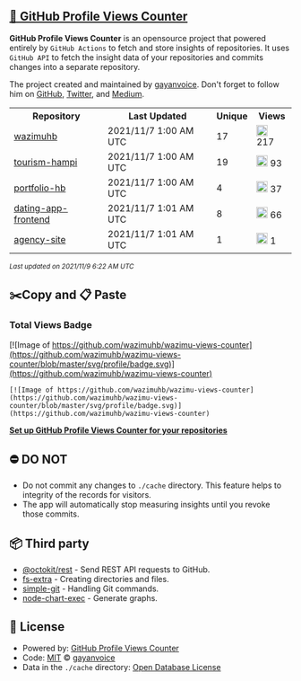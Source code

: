 ## [🚀 GitHub Profile Views Counter](https://github.com/gayanvoice/github-profile-views-counter)
**GitHub Profile Views Counter** is an opensource project that powered entirely by  `GitHub Actions` to fetch and store insights of repositories.
It uses `GitHub API` to fetch the insight data of your repositories and commits changes into a separate repository.

The project created and maintained by [gayanvoice](https://github.com/gayanvoice). Don't forget to follow him on [GitHub](https://github.com/gayanvoice), [Twitter](https://twitter.com/gayanvoice), and [Medium](https://gayanvoice.medium.com/).

<table>
	<tr>
		<th>
			Repository
		</th>
		<th>
			Last Updated
		</th>
		<th>
			Unique
		</th>
		<th>
			Views
		</th>
	</tr>
	<tr>
		<td>
			<a href="https://github.com/wazimuhb/wazimu-views-counter/tree/master/readme/416882051/year.md">
				wazimuhb
			</a>
		</td>
		<td>
			2021/11/7 1:00 AM UTC
		</td>
		<td>
			17
		</td>
		<td>
			<img alt="Response time graph" src="https://github.com/wazimuhb/wazimu-views-counter/raw/master/graph/416882051/small/year.png" height="20"> 217
		</td>
	</tr>
	<tr>
		<td>
			<a href="https://github.com/wazimuhb/wazimu-views-counter/tree/master/readme/409732468/year.md">
				tourism-hampi
			</a>
		</td>
		<td>
			2021/11/7 1:00 AM UTC
		</td>
		<td>
			19
		</td>
		<td>
			<img alt="Response time graph" src="https://github.com/wazimuhb/wazimu-views-counter/raw/master/graph/409732468/small/year.png" height="20"> 93
		</td>
	</tr>
	<tr>
		<td>
			<a href="https://github.com/wazimuhb/wazimu-views-counter/tree/master/readme/419475335/year.md">
				portfolio-hb
			</a>
		</td>
		<td>
			2021/11/7 1:00 AM UTC
		</td>
		<td>
			4
		</td>
		<td>
			<img alt="Response time graph" src="https://github.com/wazimuhb/wazimu-views-counter/raw/master/graph/419475335/small/year.png" height="20"> 37
		</td>
	</tr>
	<tr>
		<td>
			<a href="https://github.com/wazimuhb/wazimu-views-counter/tree/master/readme/419255414/year.md">
				dating-app-frontend
			</a>
		</td>
		<td>
			2021/11/7 1:01 AM UTC
		</td>
		<td>
			8
		</td>
		<td>
			<img alt="Response time graph" src="https://github.com/wazimuhb/wazimu-views-counter/raw/master/graph/419255414/small/year.png" height="20"> 66
		</td>
	</tr>
	<tr>
		<td>
			<a href="https://github.com/wazimuhb/wazimu-views-counter/tree/master/readme/409660068/year.md">
				agency-site
			</a>
		</td>
		<td>
			2021/11/7 1:01 AM UTC
		</td>
		<td>
			1
		</td>
		<td>
			<img alt="Response time graph" src="https://github.com/wazimuhb/wazimu-views-counter/raw/master/graph/409660068/small/year.png" height="20"> 1
		</td>
	</tr>
</table>

<small><i>Last updated on 2021/11/9 6:22 AM UTC</i></small>

## ✂️Copy and 📋 Paste
### Total Views Badge
[![Image of https://github.com/wazimuhb/wazimu-views-counter](https://github.com/wazimuhb/wazimu-views-counter/blob/master/svg/profile/badge.svg)](https://github.com/wazimuhb/wazimu-views-counter)

```readme
[![Image of https://github.com/wazimuhb/wazimu-views-counter](https://github.com/wazimuhb/wazimu-views-counter/blob/master/svg/profile/badge.svg)](https://github.com/wazimuhb/wazimu-views-counter)
```
[**Set up GitHub Profile Views Counter for your repositories**](https://github.com/gayanvoice/github-profile-views-counter)
## ⛔ DO NOT
- Do not commit any changes to `./cache` directory. This feature helps to integrity of the records for visitors.
- The app will automatically stop measuring insights until you revoke those commits.
## 📦 Third party

- [@octokit/rest](https://www.npmjs.com/package/@octokit/rest) - Send REST API requests to GitHub.
- [fs-extra](https://www.npmjs.com/package/fs-extra) - Creating directories and files.
- [simple-git](https://www.npmjs.com/package/simple-git) - Handling Git commands.
- [node-chart-exec](https://www.npmjs.com/package/node-chart-exec) - Generate graphs.
## 📄 License
- Powered by: [GitHub Profile Views Counter](https://github.com/gayanvoice/github-profile-views-counter)
- Code: [MIT](./LICENSE) © [gayanvoice](https://github.com/gayanvoice)
- Data in the `./cache` directory: [Open Database License](https://opendatacommons.org/licenses/odbl/1-0/)